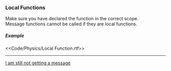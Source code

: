 ### Local Functions

Make sure you have declared the function in the correct scope.  
Message functions cannot be called if they are local functions.

##### Example  
<<Code/Physics/Local Function.rtf>>

---
[I am still not getting a message](5%202D%20Collision%20Matrix.md)